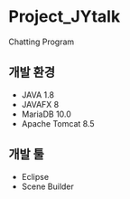# Project_JYtalk

Chatting Program


## 개발 환경
- JAVA 1.8
- JAVAFX 8
- MariaDB 10.0
- Apache Tomcat 8.5

## 개발 툴
- Eclipse
- Scene Builder
